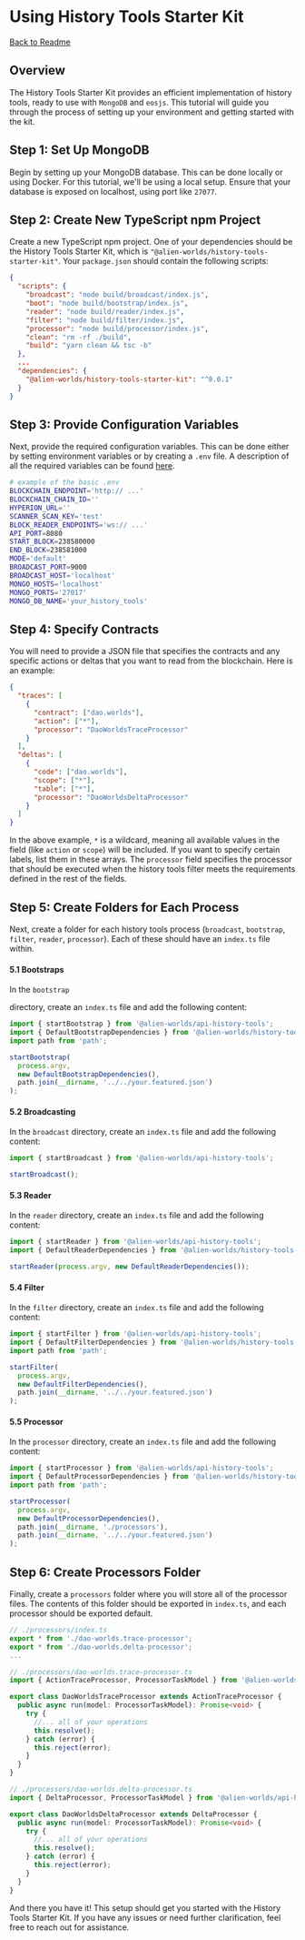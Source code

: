 # Using History Tools Starter Kit

[Back to Readme](../README.md)

## Overview

The History Tools Starter Kit provides an efficient implementation of history tools, ready to use with `MongoDB` and `eosjs`. This tutorial will guide you through the process of setting up your environment and getting started with the kit.

## Step 1: Set Up MongoDB

Begin by setting up your MongoDB database. This can be done locally or using Docker. For this tutorial, we'll be using a local setup. Ensure that your database is exposed on localhost, using port like `27077`.

## Step 2: Create New TypeScript npm Project

Create a new TypeScript npm project. One of your dependencies should be the History Tools Starter Kit, which is `"@alien-worlds/history-tools-starter-kit"`. Your `package.json` should contain the following scripts:

```json
{
  "scripts": {
    "broadcast": "node build/broadcast/index.js",
    "boot": "node build/bootstrap/index.js",
    "reader": "node build/reader/index.js",
    "filter": "node build/filter/index.js",
    "processor": "node build/processor/index.js",
    "clean": "rm -rf ./build",
    "build": "yarn clean && tsc -b"
  },
  ...
  "dependencies": {
    "@alien-worlds/history-tools-starter-kit": "^0.0.1"
  }
}
```

## Step 3: Provide Configuration Variables

Next, provide the required configuration variables. This can be done either by setting environment variables or by creating a `.env` file. A description of all the required variables can be found [here](./config-vars.md).

```bash
# example of the basic .env
BLOCKCHAIN_ENDPOINT='http:// ...'
BLOCKCHAIN_CHAIN_ID=''
HYPERION_URL=''
SCANNER_SCAN_KEY='test'
BLOCK_READER_ENDPOINTS='ws:// ...'
API_PORT=8080
START_BLOCK=238580000
END_BLOCK=238581000
MODE='default'
BROADCAST_PORT=9000
BROADCAST_HOST='localhost'
MONGO_HOSTS='localhost'
MONGO_PORTS='27017'
MONGO_DB_NAME='your_history_tools'
```

## Step 4: Specify Contracts

You will need to provide a JSON file that specifies the contracts and any specific actions or deltas that you want to read from the blockchain. Here is an example:

```json
{
  "traces": [
    {
      "contract": ["dao.worlds"],
      "action": ["*"],
      "processor": "DaoWorldsTraceProcessor"
    }
  ],
  "deltas": [
    {
      "code": ["dao.worlds"],
      "scope": ["*"],
      "table": ["*"],
      "processor": "DaoWorldsDeltaProcessor"
    }
  ]
}
```

In the above example, `*` is a wildcard, meaning all available values in the field (like `action` or `scope`) will be included. If you want to specify certain labels, list them in these arrays. The `processor` field specifies the processor that should be executed when the history tools filter meets the requirements defined in the rest of the fields.

## Step 5: Create Folders for Each Process

Next, create a folder for each history tools process (`broadcast`, `bootstrap`, `filter`, `reader`, `processor`). Each of these should have an `index.ts` file within.

#### 5.1 Bootstraps

In the `bootstrap`

directory, create an `index.ts` file and add the following content:

```typescript
import { startBootstrap } from '@alien-worlds/api-history-tools';
import { DefaultBootstrapDependencies } from '@alien-worlds/history-tools-default-dependencies';
import path from 'path';

startBootstrap(
  process.argv,
  new DefaultBootstrapDependencies(),
  path.join(__dirname, '../../your.featured.json')
);
```

#### 5.2 Broadcasting

In the `broadcast` directory, create an `index.ts` file and add the following content:

```typescript
import { startBroadcast } from '@alien-worlds/api-history-tools';

startBroadcast();
```

#### 5.3 Reader

In the `reader` directory, create an `index.ts` file and add the following content:

```typescript
import { startReader } from '@alien-worlds/api-history-tools';
import { DefaultReaderDependencies } from '@alien-worlds/history-tools-default-dependencies';

startReader(process.argv, new DefaultReaderDependencies());
```

#### 5.4 Filter

In the `filter` directory, create an `index.ts` file and add the following content:

```typescript
import { startFilter } from '@alien-worlds/api-history-tools';
import { DefaultFilterDependencies } from '@alien-worlds/history-tools-default-dependencies';
import path from 'path';

startFilter(
  process.argv,
  new DefaultFilterDependencies(),
  path.join(__dirname, '../../your.featured.json')
);
```

#### 5.5 Processor

In the `processor` directory, create an `index.ts` file and add the following content:

```typescript
import { startProcessor } from '@alien-worlds/api-history-tools';
import { DefaultProcessorDependencies } from '@alien-worlds/history-tools-default-dependencies';
import path from 'path';

startProcessor(
  process.argv,
  new DefaultProcessorDependencies(),
  path.join(__dirname, './processors'),
  path.join(__dirname, '../../your.featured.json')
);
```


## Step 6: Create Processors Folder

Finally, create a `processors` folder where you will store all of the processor files. The contents of this folder should be exported in `index.ts`, and each processor should be exported default.

```typescript
// ./processors/index.ts
export * from './dao-worlds.trace-processor';
export * from './dao-worlds.delta-processor';
...

// ./processors/dao-worlds.trace-processor.ts
import { ActionTraceProcessor, ProcessorTaskModel } from '@alien-worlds/api-history-tools';

export class DaoWorldsTraceProcessor extends ActionTraceProcessor {
  public async run(model: ProcessorTaskModel): Promise<void> {
    try {
      //... all of your operations
      this.resolve();
    } catch (error) {
      this.reject(error);
    }
  }
}

// ./processors/dao-worlds.delta-processor.ts
import { DeltaProcessor, ProcessorTaskModel } from '@alien-worlds/api-history-tools';

export class DaoWorldsDeltaProcessor extends DeltaProcessor {
  public async run(model: ProcessorTaskModel): Promise<void> {
    try {
      //... all of your operations
      this.resolve();
    } catch (error) {
      this.reject(error);
    }
  }
}
```

And there you have it! This setup should get you started with the History Tools Starter Kit. If you have any issues or need further clarification, feel free to reach out for assistance.
